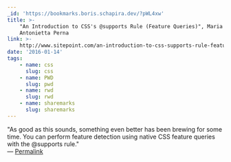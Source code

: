 ```yaml
---
_id: 'https://bookmarks.boris.schapira.dev/?pWL4xw'
title: >-
    "An Introduction to CSS's @supports Rule (Feature Queries)", Maria
    Antonietta Perna
link: >-
    http://www.sitepoint.com/an-introduction-to-css-supports-rule-feature-queries/?utm_source=html5weekly&utm_medium=email
date: '2016-01-14'
tags:
    - name: css
      slug: css
    - name: PWD
      slug: pwd
    - name: rwd
      slug: rwd
    - name: sharemarks
      slug: sharemarks
---
```


&quot;As good as this sounds, something even better has been brewing for some
time. You can perform feature detection using native CSS feature queries with
the @supports rule.&quot; <br>&#8212;
<a href="https://bookmarks.boris.schapira.dev/?pWL4xw" title="Permalink">Permalink</a>
